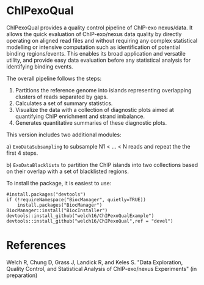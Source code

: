 
ChIPexoQual
===========

ChIPexoQual provides a quality control pipeline of ChIP-exo nexus/data. It allows the quick evaluation of ChIP-exo/nexus data quality by directly operating on aligned read files and without requiring any complex statistical modelling or intensive computation such as identification of potential binding regions/events. This enables its broad application and versatile utility, and provide easy data evaluation before any statistical analysis for identifying binding events. 

The overall pipeline follows the steps:

1. Partitions the reference genome into islands representing overlapping clusters of reads separated by gaps. 
2. Calculates a set of summary statistics.
3. Visualize the data with a collection of diagnostic plots aimed at quantifying ChIP enrichment and strand imbalance.
4. Generates quantitative summaries of these diagnostic plots.

This version includes two additional modules:

a) `ExoDataSubsampling` to subsample N1 < ... < N reads and repeat the the first 4 steps.

b) `ExoDataBlacklists` to partition the ChIP islands into two collections based on their overlap with a set of blacklisted regions.

To install the package, it is easiest to use:

```
#install.packages("devtools")
if (!requireNamespace("BiocManager", quietly=TRUE))
    install.packages("BiocManager")
BiocManager::install("BiocInstaller")
devtools::install_github("welch16/ChIPexoQualExample")
devtools::install_github("welch16/ChIPexoQual",ref = "devel")
```

References
==========

Welch R, Chung D, Grass J, Landick R, and Keles S. "Data Exploration, Quality Control, and Statistical Analysis of ChIP-exo/nexus Experiments" (in preparation)


